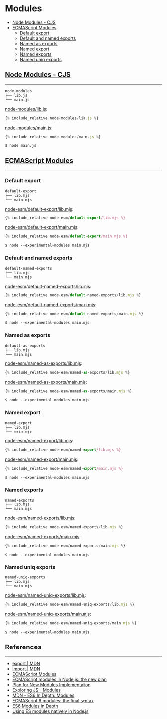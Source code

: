 # Modules

- [Node Modules - CJS](#node-modules---cjs)
- [ECMAScript Modules](#ecmascript-modules)
  - [Default export](#default-export)
  - [Default and named exports](#default-and-named-exports)
  - [Named as exports](#named-as-exports)
  - [Named export](#named-export)
  - [Named exports](#named-exports)
  - [Named uniq exports](#named-uniq-exports)

## [Node Modules - CJS](https://nodejs.org/api/modules.html)

---

```
node-modules
├── lib.js
└── main.js
```

[node-modules/lib.js](node-modules/lib.js):

```js
{% include_relative node-modules/lib.js %}
```

[node-modules/main.js](node-modules/main.js):

```js
{% include_relative node-modules/main.js %}
```

```
$ node main.js
```

## [ECMAScript Modules](https://nodejs.org/api/esm.html)

---

### Default export

```
default-export
├── lib.mjs
└── main.mjs
```

[node-esm/default-export/lib.mjs](node-esm/default-export/lib.mjs):

```js
{% include_relative node-esm/default-export/lib.mjs %}
```

[node-esm/default-export/main.mjs](node-esm/default-export/main.mjs):

```js
{% include_relative node-esm/default-export/main.mjs %}
```

```
$ node --experimental-modules main.mjs
```

### Default and named exports

```
default-named-exports
├── lib.mjs
└── main.mjs
```

[node-esm/default-named-exports/lib.mjs](node-esm/default-named-exports/lib.mjs):

```js
{% include_relative node-esm/default-named-exports/lib.mjs %}
```

[node-esm/default-named-exports/main.mjs](node-esm/default-named-exports/main.mjs):

```js
{% include_relative node-esm/default-named-exports/main.mjs %}
```

```
$ node --experimental-modules main.mjs
```

### Named as exports

```
default-as-exports
├── lib.mjs
└── main.mjs
```

[node-esm/named-as-exports/lib.mjs](node-esm/named-as-exports/lib.mjs):

```js
{% include_relative node-esm/named-as-exports/lib.mjs %}
```

[node-esm/named-as-exports/main.mjs](node-esm/named-as-exports/main.mjs):

```js
{% include_relative node-esm/named-as-exports/main.mjs %}
```

```
$ node --experimental-modules main.mjs
```

### Named export

```
named-export
├── lib.mjs
└── main.mjs
```

[node-esm/named-export/lib.mjs](node-esm/named-export/lib.mjs):

```js
{% include_relative node-esm/named-export/lib.mjs %}
```

[node-esm/named-export/main.mjs](node-esm/named-export/main.mjs):

```js
{% include_relative node-esm/named-export/main.mjs %}
```

```
$ node --experimental-modules main.mjs
```

### Named exports

```
named-exports
├── lib.mjs
└── main.mjs
```

[node-esm/named-exports/lib.mjs](node-esm/named-exports/lib.mjs):

```js
{% include_relative node-esm/named-exports/lib.mjs %}
```

[node-esm/named-exports/main.mjs](node-esm/named-exports/main.mjs):

```js
{% include_relative node-esm/named-exports/main.mjs %}
```

```
$ node --experimental-modules main.mjs
```

### Named uniq exports

```
named-uniq-exports
├── lib.mjs
└── main.mjs
```

[node-esm/named-uniq-exports/lib.mjs](node-esm/named-uniq-exports/lib.mjs):

```js
{% include_relative node-esm/named-uniq-exports/lib.mjs %}
```

[node-esm/named-uniq-exports/main.mjs](node-esm/named-uniq-exports/main.mjs):

```js
{% include_relative node-esm/named-uniq-exports/main.mjs %}
```

```
$ node --experimental-modules main.mjs
```

## References

---

- [export \| MDN](https://developer.mozilla.org/en-US/docs/web/javascript/reference/statements/export)
- [import \| MDN](https://developer.mozilla.org/en-US/docs/Web/JavaScript/Reference/Statements/import)
- [ECMAScript Modules](https://nodejs.org/api/esm.html)
- [ECMAScript modules in Node.js: the new plan](http://2ality.com/2018/12/nodejs-esm-phases.html)
- [Plan for New Modules Implementation](https://github.com/nodejs/modules/blob/master/doc/plan-for-new-modules-implementation.md)
- [Exploring JS - Modules](http://exploringjs.com/es6/ch_modules.html)
- [MDN - ES6 In Depth: Modules](https://hacks.mozilla.org/2015/08/es6-in-depth-modules/)
- [ECMAScript 6 modules: the final syntax](http://2ality.com/2014/09/es6-modules-final.html)
- [ES6 Modules in Depth](https://ponyfoo.com/articles/es6-modules-in-depth)
- [Using ES modules natively in Node.js](http://2ality.com/2017/09/native-esm-node.html)

<!--
## Node @std/esm
---

[node-std-esm/lib.mjs](node-std-esm/lib.mjs):
```js
{% include_relative node-std-esm/lib.mjs %}
```

[node-std-esm/main.mjs](node-std-esm/main.mjs):
```js
{% include_relative node-std-esm/main.mjs %}
```

```
$ npm i --save @std/esm
$ node -r @std/esm main.mjs
```

[node-std-esm/main.js](node-std-esm/main.js):
```js
{% include_relative node-std-esm/main.js %}
```

```
$ node main.js
```

- [ES Modules in Node Today!](https://blogs.windows.com/msedgedev/2017/08/10/es-modules-node-today/#3OStq1rD4uTKgPiL.97)
- [Suportando Módules EcmaScript ESM no Node a partir de Hoje](http://walde.co/2017/08/21/suportando-modulos-ecmascript-esm-no-node-js-partir-de-hoje/)
- [Native ESM Node](http://2ality.com/2017/09/native-esm-node.html)
- [standard-things/esm](https://github.com/standard-things/esm)
-->
